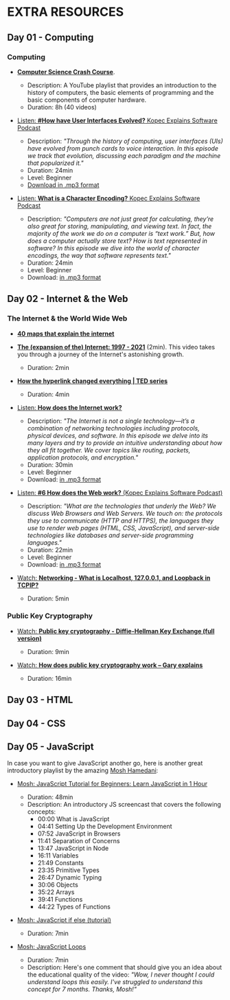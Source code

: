 # EXTRA RESOURCES

## Day 01 - Computing

  ### Computing

  - [**Computer Science Crash Course**](https://www.youtube.com/playlist?list=PL8dPuuaLjXtNlUrzyH5r6jN9ulIgZBpdo). 
    - Description: A YouTube playlist that provides an introduction to the history of computers, the basic elements of programming and the basic components of computer hardware.
    - Duration: 8h (40 videos)

  - [Listen: **#How have User Interfaces Evolved?** Kopec Explains Software Podcast](http://kopec.live/episode/39fd279799594649/how-have-uis-evolved-)
    - Description: _"Through the history of computing, user interfaces (UIs) have evolved from punch cards to voice interaction. In this episode we track that evolution, discussing each paradigm and the machine that popularized it."_ 
    - Duration: 24min
    - Level: Beginner
    - [Download in .mp3 format](https://pdcn.co/e/pinecast.com/listen/39fd2797-9959-4649-987e-e61dff48ccc8.mp3?source=direct&download&ext=asset.mp3)

  - [Listen: **What is a Character Encoding?** Kopec Explains Software Podcast](http://kopec.live/episode/d8ae81cf7d314abe/what-is-a-character-encoding-)
    - Description: _"Computers are not just great for calculating, they’re also great for storing, manipulating, and viewing text. In fact, the majority of the work we do on a computer is “text work.” But, how does a computer actually store text? How is text represented in software? In this episode we dive into the world of character encodings, the way that software represents text."_
    - Duration: 24min
    - Level: Beginner
    - Download: [in .mp3 format](https://pdcn.co/e/pinecast.com/listen/d8ae81cf-7d31-4abe-baf6-0da95eecdcfe.mp3?source=direct&download&ext=asset.mp3)

## Day 02 - Internet & the Web

  ### The Internet & the World Wide Web

  - [**40 maps that explain the internet**](https://www.vox.com/a/internet-maps)

  - [**The (expansion of the) Internet: 1997 - 2021**](https://www.youtube.com/watch?v=-L1Zs_1VPXA) (2min). This video takes you through a journey of the Internet's astonishing growth.
    - Duration: 2min

  - [**How the hyperlink changed everything | TED series**](https://www.youtube.com/watch?v=3Va3oY8pfSI)
    - Duration: 4min

  - [Listen: **How does the Internet work?**](http://kopec.live/episode/5a9a3bbb4411493a/how-does-the-internet-work-)
    - Description: _"The Internet is not a single technology—it’s a combination of networking technologies including protocols, physical devices, and software. In this episode we delve into its many layers and try to provide an intuitive understanding about how they all fit together. We cover topics like routing, packets, application protocols, and encryption."_
    - Duration: 30min
    - Level: Beginner
    - Download: [in .mp3 format](https://pdcn.co/e/pinecast.com/listen/5a9a3bbb-4411-493a-9fe3-30336c4abf3c.mp3?source=direct&download&ext=asset.mp3)

  - [Listen: **#6 How does the Web work?** (Kopec Explains Software Podcast)](http://kopec.live/episode/faffaffb63e34c2c/how-does-the-web-work-)
    - Description: _"What are the technologies that underly the Web? We discuss Web Browsers and Web Servers. We touch on: the protocols they use to communicate (HTTP and HTTPS), the languages they use to render web pages (HTML, CSS, JavaScript), and server-side technologies like databases and server-side programming languages."_
    - Duration: 22min
    - Level: Beginner
    - Download: [in .mp3 format](https://pdcn.co/e/pinecast.com/listen/faffaffb-63e3-4c2c-a0fb-72c11fed390c.mp3?source=direct&download&ext=asset.mp3)

  - [Watch: **Networking - What is Localhost, 127.0.0.1, and Loopback in TCPIP?**](https://www.youtube.com/watch?v=MDu6hWknk70)
    - Duration: 5min

  ### Public Key Cryptography

  - [Watch: **Public key cryptography - Diffie-Hellman Key Exchange (full version)**](https://www.youtube.com/watch?v=YEBfamv-_do)
    - Duration: 9min

  - [Watch: **How does public key cryptography work – Gary explains**](https://www.youtube.com/watch?v=rLiEA06Bcic)
    - Duration: 16min

## Day 03 - HTML

## Day 04 - CSS

## Day 05 - JavaScript

  In case you want to give JavaScript another go, here is another great introductory playlist by the amazing [Mosh Hamedani](https://codewithmosh.com/):

  - [Mosh: JavaScript Tutorial for Beginners: Learn JavaScript in 1 Hour](https://www.youtube.com/watch?v=W6NZfCO5SIk)
    - Duration: 48min
    - Description: An introductory JS screencast that covers the following concepts: 
      - 00:00 What is JavaScript
      - 04:41 Setting Up the Development Environment 
      - 07:52 JavaScript in Browsers
      - 11:41 Separation of Concerns
      - 13:47 JavaScript in Node
      - 16:11 Variables
      - 21:49 Constants
      - 23:35 Primitive Types 
      - 26:47 Dynamic Typing 
      - 30:06 Objects
      - 35:22 Arrays
      - 39:41 Functions
      - 44:22 Types of Functions 

  - [Mosh: JavaScript if else (tutorial)](https://www.youtube.com/watch?v=IsG4Xd6LlsM)
    - Duration: 7min
    
  - [Mosh: JavaScript Loops](https://www.youtube.com/watch?v=s9wW2PpJsmQ)
    - Duration: 7min
    - Description: Here's one comment that should give you an idea about the educational quality of the video: _"Wow, I never thought I could understand loops this easily. I've struggled to understand this concept for 7 months. Thanks, Mosh!"_